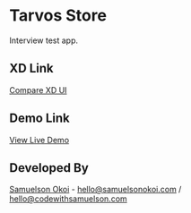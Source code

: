 # Tarvos Store

Interview test app.

## XD Link

[Compare XD UI](https://xd.adobe.com/view/7f1f20c8-80ed-4e5c-9c72-9cc87bb0e5a4-2a4c/)

## Demo Link

[View Live Demo](https://tarvos-store.web.app/)

## Developed By

[Samuelson Okoi](https://samuelsonokoi.com/) - hello@samuelsonokoi.com / hello@codewithsamuelson.com
